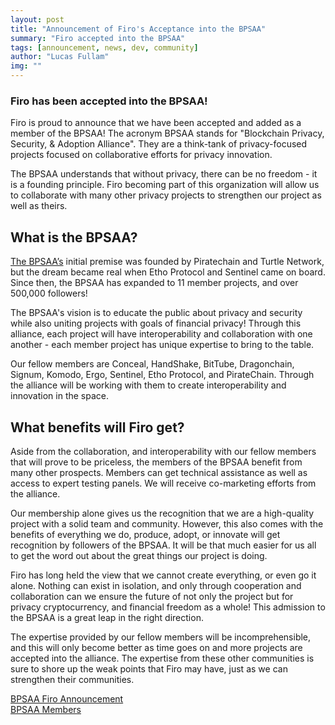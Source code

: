 ```yaml
---
layout: post
title: "Announcement of Firo's Acceptance into the BPSAA"
summary: "Firo accepted into the BPSAA"
tags: [announcement, news, dev, community]
author: "Lucas Fullam"
img: ""
---
```

### Firo has been accepted into the BPSAA!

Firo is proud to announce that we have been accepted and added as a member of the BPSAA! The acronym BPSAA stands for "Blockchain Privacy, Security, & Adoption Alliance". They are a think-tank of privacy-focused projects focused on collaborative efforts for privacy innovation.

The BPSAA understands that without privacy, there can be no freedom - it is a founding principle. Firo becoming part of this organization will allow us to collaborate with many other privacy projects to strengthen our project as well as theirs.


## What is the BPSAA?  

[The BPSAA’s](https://bpsaa.vision/) initial premise was founded by Piratechain and Turtle Network, but the dream became real when Etho Protocol and Sentinel came on board. Since then, the BPSAA has expanded to 11 member projects, and over 500,000 followers!

The BPSAA's vision is to educate the public about privacy and security while also uniting projects with goals of financial privacy! Through this alliance, each project will have interoperability and collaboration with one another - each member project has unique expertise to bring to the table.  

Our fellow members are Conceal, HandShake, BitTube, Dragonchain, Signum, Komodo, Ergo, Sentinel, Etho Protocol, and PirateChain. Through the alliance will be working with them to create interoperability and innovation in the space. 


## What benefits will Firo get? 

Aside from the collaboration, and interoperability with our fellow members that will prove to be priceless, the members of the BPSAA benefit from many other prospects. Members can get technical assistance as well as access to expert testing panels. We will receive co-marketing efforts from the alliance. 

Our membership alone gives us the recognition that we are a high-quality project with a solid team and community. However, this also comes with the benefits of everything we do, produce, adopt, or innovate will get recognition by followers of the BPSAA. It will be that much easier for us all to get the word out about the great things our project is doing. 

Firo has long held the view that we cannot create everything, or even go it alone. Nothing can exist in isolation, and only through cooperation and collaboration can we ensure the future of not only the project but for privacy cryptocurrency, and financial freedom as a whole! This admission to the BPSAA is a great leap in the right direction. 

The expertise provided by our fellow members will be incomprehensible, and this will only become better as time goes on and more projects are accepted into the alliance. The expertise from these other communities is sure to shore up the weak points that Firo may have, just as we can strengthen their communities. 

[BPSAA Firo Announcement](https://bpsaa.vision/firo-joins-the-bpsaa)  
[BPSAA Members](https://bpsaa.vision/members) 
